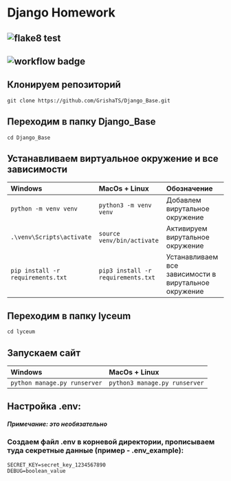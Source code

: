 # Django Homework
## ![flake8 test]( https://github.com/GrishaTS/Django_Base/actions/workflows/python-package.yml/badge.svg) 
## ![workflow badge](https://github.com/GrishaTS/Django_Base/actions/workflows/django.yml/badge.svg)

## Клонируем репозиторий
```commandline 
git clone https://github.com/GrishaTS/Django_Base.git
```

## Переходим в папку Django_Base
```commandline 
cd Django_Base
```

## Устанавливаем виртуальное окружение и все зависимости
| Windows | MacOs + Linux                            |Обозначение|
| :--------------- | :------------------------------ |:--------------- |
|`python -m venv venv`|`python3 -m venv venv`|Добавлем вирутальное окружение|
|`.\venv\Scripts\activate`|`source venv/bin/activate`| Активируем вирутальное окружение|
|`pip install -r requirements.txt`|`pip3 install -r requirements.txt`| Устанавливаем все зависимости в вирутальное окружение|

## Переходим в папку lyceum
```commandline 
cd lyceum
```

## Запускаем сайт
| Windows | MacOs + Linux                            |
| :--------------- | :------------------------------ |
|`python manage.py runserver`|`python3 manage.py runserver`|


## Настройка .env:
##### Примечание: это необязательно
### Создаем файл .env в корневой директории, прописываем туда секретные данные (пример - .env_example):
```commandline
SECRET_KEY=secret_key_1234567890
DEBUG=boolean_value
```
